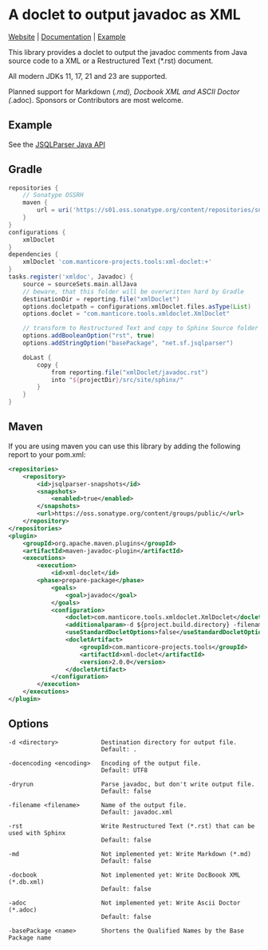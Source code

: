 A doclet to output javadoc as XML
=================================

[Website](https://www.manticore-projects.com/XMLDoclet) | [Documentation](https://www.manticore-projects.com/XMLDoclet/usage.html) | [Example](https://www.manticore-projects.com/JSQLParser/javadoc_snapshot.html#analyticexpression)

This library provides a doclet to output the javadoc comments from Java source code to a XML or a Restructured Text (*.rst) document.

All modern JDKs 11, 17, 21 and 23 are supported.

Planned support for Markdown (*.md), Docbook XML and ASCII Doctor (*.adoc). Sponsors or Contributors are most welcome.

Example
-------

See the [JSQLParser Java API](https://www.manticore-projects.com/JSQLParser/javadoc_snapshot.html#arrayexpression)

Gradle
------

```gradle
repositories {
    // Sonatype OSSRH
    maven {
        url = uri('https://s01.oss.sonatype.org/content/repositories/snapshots/')
    }
}
configurations {
    xmlDoclet
}
dependencies {
    xmlDoclet 'com.manticore-projects.tools:xml-doclet:+'
}
tasks.register('xmldoc', Javadoc) {
    source = sourceSets.main.allJava
    // beware, that this folder will be overwritten hard by Gradle
    destinationDir = reporting.file("xmlDoclet")
    options.docletpath = configurations.xmlDoclet.files.asType(List)
    options.doclet = "com.manticore.tools.xmldoclet.XmlDoclet"

    // transform to Restructured Text and copy to Sphinx Source folder
    options.addBooleanOption("rst", true)
    options.addStringOption("basePackage", "net.sf.jsqlparser")

    doLast {
        copy {
            from reporting.file("xmlDoclet/javadoc.rst")
            into "${projectDir}/src/site/sphinx/"
        }
    }
}
```

Maven
-----

If you are using maven you can use this library by adding the following report to your pom.xml:

```xml
<repositories>
    <repository>
        <id>jsqlparser-snapshots</id>
        <snapshots>
            <enabled>true</enabled>
        </snapshots>
        <url>https://oss.sonatype.org/content/groups/public/</url>
    </repository>
</repositories>
<plugin>
    <groupId>org.apache.maven.plugins</groupId>
    <artifactId>maven-javadoc-plugin</artifactId>
    <executions>
        <execution>
            <id>xml-doclet</id>
        <phase>prepare-package</phase>
            <goals>
                <goal>javadoc</goal>
            </goals>
            <configuration>
                <doclet>com.manticore.tools.xmldoclet.XmlDoclet</doclet>
                <additionalparam>-d ${project.build.directory} -filename ${project.artifactId}-${project.version}-javadoc.xml</additionalparam>
                <useStandardDocletOptions>false</useStandardDocletOptions>
                <docletArtifact>
                    <groupId>com.manticore-projects.tools</groupId>
                    <artifactId>xml-doclet</artifactId>
                    <version>2.0.0</version>
                </docletArtifact>
            </configuration>
        </execution>
    </executions>
</plugin>
```

Options
-------

    -d <directory>            Destination directory for output file.
                              Default: .

    -docencoding <encoding>   Encoding of the output file.
                              Default: UTF8

    -dryrun                   Parse javadoc, but don't write output file.
                              Default: false

    -filename <filename>      Name of the output file.
                              Default: javadoc.xml

    -rst                      Write Restructured Text (*.rst) that can be used with Sphinx
                              Default: false

    -md                       Not implemented yet: Write Markdown (*.md)
                              Default: false

    -docbook                  Not implemented yet: Write DocBoook XML (*.db.xml)
                              Default: false

    -adoc                     Not implemented yet: Write Ascii Doctor (*.adoc)
                              Default: false

    -basePackage <name>       Shortens the Qualified Names by the Base Package name
